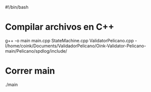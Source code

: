 #!/bin/bash

# Compilar archivos en C++
g++ -o main main.cpp StateMachine.cpp ValidatorPelicano.cpp -I/home/coink/Documents/ValidadorPelicano/Oink-Validator-Pelicano-main/Pelicano/spdlog/include/

# Correr main
./main